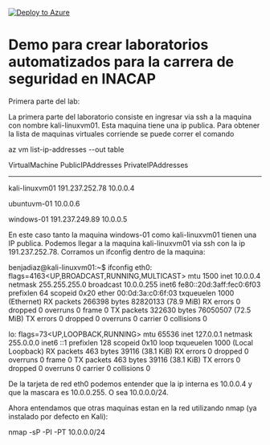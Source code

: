 [![Deploy to Azure](http://azuredeploy.net/deploybutton.png)](https://azuredeploy.net/)

Demo para crear laboratorios automatizados para la carrera de seguridad en INACAP
====================

Primera parte del lab:

La primera parte del laboratorio consiste en ingresar via ssh a la maquina con nombre kali-linuxvm01. Esta maquina tiene una ip publica. Para obtener la lista de maquinas virtuales corriende se puede correr el comando 

az vm list-ip-addresses --out table

VirtualMachine    PublicIPAddresses    PrivateIPAddresses

----------------  -------------------  --------------------

kali-linuxvm01    191.237.252.78       10.0.0.4

ubuntuvm-01                            10.0.0.6

windows-01        191.237.249.89       10.0.0.5

En este caso tanto la maquina windows-01 como kali-linuxvm01 tienen una IP publica. Podemos llegar a la maquina kali-linuxvm01 via ssh con la ip 191.237.252.78. Corramos un ifconfig dentro de la maquina:

benjadiaz@kali-linuxvm01:~$ ifconfig
eth0: flags=4163<UP,BROADCAST,RUNNING,MULTICAST>  mtu 1500
        inet 10.0.0.4  netmask 255.255.255.0  broadcast 10.0.0.255
        inet6 fe80::20d:3aff:fec0:6f03  prefixlen 64  scopeid 0x20<link>
        ether 00:0d:3a:c0:6f:03  txqueuelen 1000  (Ethernet)
        RX packets 266398  bytes 82820133 (78.9 MiB)
        RX errors 0  dropped 0  overruns 0  frame 0
        TX packets 322630  bytes 76050507 (72.5 MiB)
        TX errors 0  dropped 0 overruns 0  carrier 0  collisions 0

lo: flags=73<UP,LOOPBACK,RUNNING>  mtu 65536
        inet 127.0.0.1  netmask 255.0.0.0
        inet6 ::1  prefixlen 128  scopeid 0x10<host>
        loop  txqueuelen 1000  (Local Loopback)
        RX packets 463  bytes 39116 (38.1 KiB)
        RX errors 0  dropped 0  overruns 0  frame 0
        TX packets 463  bytes 39116 (38.1 KiB)
        TX errors 0  dropped 0 overruns 0  carrier 0  collisions 0

De la tarjeta de red eth0 podemos entender que la ip interna es 10.0.0.4 y que la mascara es 10.0.0.255. O sea 10.0.0.0/24.

Ahora entendamos que otras maquinas estan en la red utilizando nmap (ya instalado por defecto en Kali):

nmap -sP -PI -PT 10.0.0.0/24



